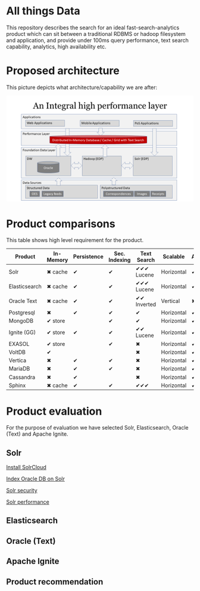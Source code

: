 # All things Data

This repository describes the search for an ideal fast-search-analytics product which can sit between a traditional RDBMS or hadoop filesystem and application, and provide under 100ms query performance, text search capability, analytics, high availability etc.

# Proposed architecture
This picture depicts what architecture/capability we are after:

![Integral Layer](images/integral.png)

# Product comparisons
This table shows high level requirement for the product.

|Product|In-Memory|Persistence|Sec. Indexing|Text Search|Scalable|Availability|DR (CDCR)| Lang.|Release|
|-------|---------|-----------|-------------|-----------|--------|------------|---------|------|-------|
|Solr   | ✖ cache | ✔        | ✔           | ✔✔✔ Lucene| Horizontal  |✔  |✔  | Java |  |    
|Elasticsearch| ✖ cache| ✔   | ✔           | ✔✔✔ Lucene| Horizontal |✔  | ✔ | Java |   |  
|Oracle Text | ✖ cache| ✔    | ✔           | ✔✔ Inverted| Vertical | ✖  |✔  | C  |  |  
|Postgresql| ✖    | ✔        | ✔           | ✔        | Horizontal| ✔ | ✔ | C | 1996 |  
|MongoDB  | ✔ store|          | ✔          | ✔         | Horizontal | ✔ |  ✔| C++ |2009  |
|Ignite (GG)| ✔ store | ✔    | ✔           | ✔✔ Lucene | Horizontal | ✔ |✔  |Java | 2007| 
|EXASOL| ✔ store |            | ✔           | ✖        | Horizontal | ✔ | ✔ |  |2000  |  
|VoltDB| ✔       |            |             | ✖        | Horizontal | ✔ | ✔ |Java  |  |  
|Vertica|✖       | ✔         | ✔           | ✖        | Horizontal | ✔ |✔  |  | 2005 |  
|MariaDB|✖       | ✔         | ✔           | ✖        | Horizontal |✔  |✔  | C | 2009 |  
|Cassandra|✖     | ✔         |             | ✖        | Horizontal |✔  | ✔ |  Java | 2008 |  
|Sphinx| ✖ cache | ✔         | ✔           | ✔✔✔     | Horizontal | ✔ | ✔ | C++ |2001 |  

# Product evaluation
For the purpose of evaluation we have selected Solr, Elasticsearch, Oracle (Text) and Apache Ignite.

## Solr
 [Install SolrCloud](install-solr-cloud/README.md)
 
 [Index Oracle DB on Solr](index-oracle-db/README.md)
 
 [Solr security](security/README.md)
 
 [Solr performance](solr-performance/README.md)
 
## Elasticsearch


## Oracle (Text)


## Apache Ignite

## Product recommendation
